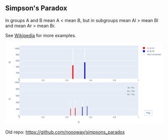 ## Simpson's Paradox

In groups A and B mean A < mean B, but in subgroups
mean Al > mean Bl and mean Ar > mean Br.  

See [Wikipedia](https://en.wikipedia.org/wiki/Simpson%27s_paradox) for more examples.

<p align="center">
<img src="https://github.com/andrewbrdk/Simpsons_paradox/blob/main/simpsons_paradox.gif" width="600"/>
</p>

Old repo: https://github.com/noooway/simpsons_paradox
